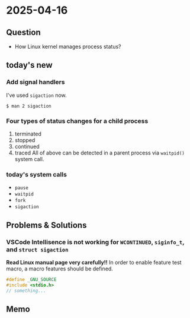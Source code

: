 # 2025-04-16

## Question
- How Linux kernel manages process status?

## today's new
### Add signal handlers
I've used `sigaction` now.
```shell
$ man 2 sigaction
```

### Four types of status changes for a child process
1. terminated
2. stopped
3. continued
4. traced
All of above can be detected in a parent process via `waitpid()` system call.  


### today's system calls
- `pause`
- `waitpid`
- `fork`
- `sigaction`

## Problems & Solutions
### VSCode Intellisence is not working for `WCONTINUED`, `siginfo_t`, and `struct sigaction`

**Read Linux manual page very carefully!!** 
In order to enable feature test macro, a macro features should be defined.
```c
#define _GNU_SOURCE
#include <stdio.h>
// something...
```

## Memo